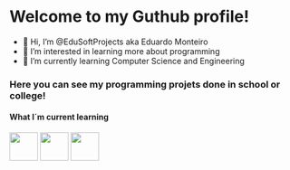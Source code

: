 <h1>Welcome to my Guthub profile!</h1>

- 👋 Hi, I’m @EduSoftProjects aka Eduardo Monteiro
- 👀 I’m interested in learning more about programming
- 🌱 I’m currently learning Computer Science and Engineering

<h3>Here you can see my programming projets done in school or college!</h3>
<h4>What I´m current learning</h4>
<div>
  <img src="https://cdn.jsdelivr.net/gh/devicons/devicon/icons/java/java-original-wordmark.svg" width="50" height="50"/>
  <img src="https://cdn.jsdelivr.net/gh/devicons/devicon/icons/mysql/mysql-original-wordmark.svg" width="50" height="50"/>
  <img src="https://cdn.jsdelivr.net/gh/devicons/devicon/icons/c/c-original.svg" width="50" height="50"/>
</div>
<!---
EduSoftProjects/EduSoftProjects is a ✨ special ✨ repository because its `README.md` (this file) appears on your GitHub profile.
You can click the Preview link to take a look at your changes.
--->
